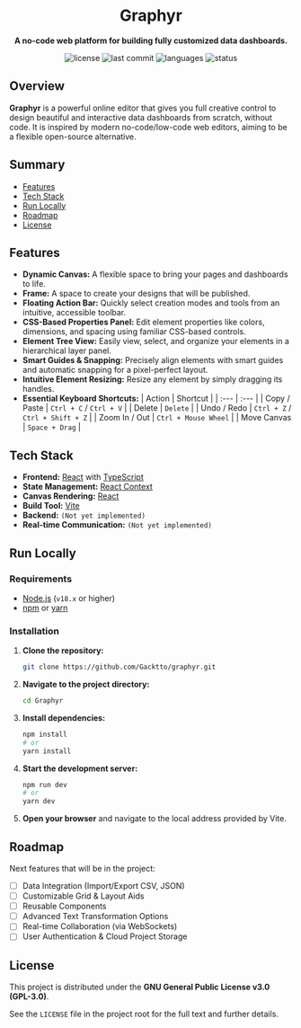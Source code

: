 <h1 align="center">Graphyr</h1>

<p align="center">
  <strong>A no-code web platform for building fully customized data dashboards.</strong>
</p>

<p align="center">
  <img src="https://img.shields.io/github/license/Gacktto/graphyr" alt="license">
  <img src="https://img.shields.io/github/last-commit/Gacktto/graphyr" alt="last commit">
  <img src="https://img.shields.io/github/languages/top/Gacktto/graphyr" alt="languages">
  <img src="https://img.shields.io/badge/status-developing-yellow" alt="status">
</p>

## Overview

**Graphyr** is a powerful online editor that gives you full creative control to design beautiful and interactive data dashboards from scratch, without code. It is inspired by modern no-code/low-code web editors, aiming to be a flexible open-source alternative.

## Summary

* [Features](#features)
* [Tech Stack](#tech-stack)
* [Run Locally](#run-locally)
* [Roadmap](#roadmap)
* [License](#license)

## Features

* **Dynamic Canvas:** A flexible space to bring your pages and dashboards to life.
* **Frame:** A space to create your designs that will be published.
* **Floating Action Bar:** Quickly select creation modes and tools from an intuitive, accessible toolbar.
* **CSS-Based Properties Panel:** Edit element properties like colors, dimensions, and spacing using familiar CSS-based controls.
* **Element Tree View:** Easily view, select, and organize your elements in a hierarchical layer panel.
* **Smart Guides & Snapping:** Precisely align elements with smart guides and automatic snapping for a pixel-perfect layout.
* **Intuitive Element Resizing:** Resize any element by simply dragging its handles.
* **Essential Keyboard Shortcuts:**
  | Action | Shortcut |
  | :--- | :--- |
  | Copy / Paste | `Ctrl + C` / `Ctrl + V` |
  | Delete | `Delete` |
  | Undo / Redo | `Ctrl + Z` / `Ctrl + Shift + Z` |
  | Zoom In / Out | `Ctrl + Mouse Wheel` |
  | Move Canvas | `Space + Drag` |

## Tech Stack

* **Frontend:** [React](https://reactjs.org/) with [TypeScript](https://www.typescriptlang.org/)
* **State Management:** [React Context](https://react.dev/reference/react/createContext)
* **Canvas Rendering:** [React](https://reactjs.org/)
* **Build Tool:** [Vite](https://vitejs.dev/)
* **Backend:** `(Not yet implemented)`
* **Real-time Communication:** `(Not yet implemented)`

## Run Locally

### Requirements

* [Node.js](https://nodejs.org/) (`v18.x` or higher)
* [npm](https://www.npmjs.com/) or [yarn](https://yarnpkg.com/)

### Installation

1.  **Clone the repository:**
    ```sh
    git clone https://github.com/Gacktto/graphyr.git
    ```

2.  **Navigate to the project directory:**
    ```sh
    cd Graphyr
    ```

3.  **Install dependencies:**
    ```sh
    npm install
    # or
    yarn install
    ```

4.  **Start the development server:**
    ```sh
    npm run dev
    # or
    yarn dev
    ```

5.  **Open your browser** and navigate to the local address provided by Vite.

## Roadmap

Next features that will be in the project:

* [ ] Data Integration (Import/Export CSV, JSON)
* [ ] Customizable Grid & Layout Aids
* [ ] Reusable Components
* [ ] Advanced Text Transformation Options
* [ ] Real-time Collaboration (via WebSockets)
* [ ] User Authentication & Cloud Project Storage

## License

This project is distributed under the **GNU General Public License v3.0 (GPL-3.0)**.

See the `LICENSE` file in the project root for the full text and further details.
